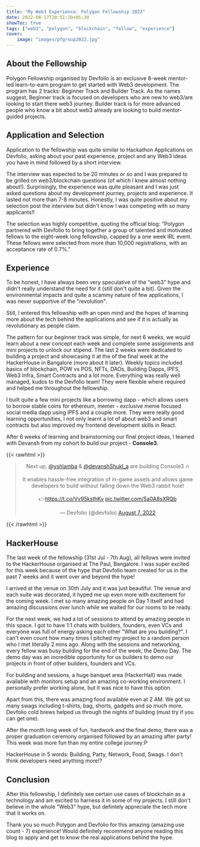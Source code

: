 ```yaml
---
title: "My Web3 Experience: Polygon Fellowship 2022"
date: 2022-08-17T20:51:20+05:30
showToc: true
tags: ["web3", "polygon", "blockchain", "fellow", "experience"]
cover:
    image: "images/pfgroup2022.jpg"
---
```


## About the Fellowship

Polygon Fellowship organised by Devfolio is an exclusive 8-week mentor-led learn-to-earn program to get started with Web3 development. The program has 2 tracks: Beginner Track and Builder Track. As the names suggest, Beginner track is focused on developers who are new to web3/are looking to start there web3 journey. Builder track is for more advanced people who know a bit about web3 already are looking to build mentor-guided projects.

## Application and Selection

Application to the fellowship was quite similar to Hackathon Applications on Devfolio, asking about your past experience, project and any Web3 ideas you have in mind followed by a short interview.

The interview was expected to be 20 minutes or so and I was prepared to be grilled on web3/blockchain questions (of which I knew almost nothing about!). Surprisingly, the experience was quite pleasant and I was just asked questions about my development journey, projects and experience. It lasted not more than 7-8 minutes. Honestly, I was quite positive about my selection post the interview but didn't know I was competing with so many applicants!!

The selection was highly competitive, quoting the official blog: "Polygon partnered with Devfolio to bring together a group of talented and motivated fellows to the eight-week long fellowship, capped by a one week IRL event. These fellows were selected from more than 10,000 registrations, with an acceptance rate of 0.7%."

## Experience

To be honest, I have always been very speculative of the "web3" hype and didn't really understand the need for it (still don't quite a bit). Given the environmental impacts and quite a scammy nature of few applications, I was never supportive of the "revolution".

Still, I entered this fellowship with an open mind and the hopes of learning more about the tech behind the applications and see if it is actually as revolutionary as people claim.

The pattern for our beginner track was simple, for next 6 weeks, we would learn about a new concept each week and complete some assignments and mini projects to unlock our stipend. The last 2 weeks were dedicated to building a project and showcasing it at the of the final week at the HackerHouse in Bangalore (more about it later). Weekly topics included basics of blockchain, POW vs POS, NFTs, DAOs, Building Dapps, IPFS, Web3 Infra, Smart Contracts and a lot more. Everything was really well managed, kudos to the Devfolio team! They were flexible where required and helped me throughout the fellowship.

I built quite a few mini projects like a borrowing dapp - which allows users to borrow stable coins for ethereum, memer - exclusive meme focused social media dapp using IPFS and a couple more. They were really good learning opportunities, I not only learnt a lot of about web3 and smart contracts but also improved my frontend development skills in React.

After 6 weeks of learning and brainstorming our final project ideas, I teamed with Devansh from my cohort to build our project - **Console3**.

{{< rawhtml >}}
<center>
<blockquote class="twitter-tweet" data-conversation="none" data-dnt="true" data-theme="dark"><p lang="en" dir="ltr">Next up, <a href="https://twitter.com/yshlamba?ref_src=twsrc%5Etfw">@yshlamba</a> &amp; <a href="https://twitter.com/devanshShukl_a?ref_src=twsrc%5Etfw">@devanshShukl_a</a> are building Console3 🔥<br><br>It enables hassle-free integration of in-game assets and allows game developers to build without falling down the Web3 rabbit hole!<br><br>👉<a href="https://t.co/Vv95ksthKv">https://t.co/Vv95ksthKv</a> <a href="https://t.co/5a0A8sXRQb">pic.twitter.com/5a0A8sXRQb</a></p>&mdash; Devfolio (@devfolio) <a href="https://twitter.com/devfolio/status/1556257214490628096?ref_src=twsrc%5Etfw">August 7, 2022</a></blockquote> <script async src="https://platform.twitter.com/widgets.js" charset="utf-8"></script>
</center>
{{< /rawhtml >}}

## HackerHouse
The last week of the fellowship (31st Jul - 7th Aug), all fellows were invited to the HackerHouse organised at The Paul, Bangalore. I was super excited for this week because of the hype that Devfolio team created for us in the past 7 weeks and it went over and beyond the hype!

I arrived at the venue on 30th July and it was just beautiful. The venue and each suite was decorated, it hyped me up even more with excitement for the coming week. I met so many amazing people on Day 1 itself and had amazing discussions over lunch while we waited for our rooms to be ready.

For the next week, we had a lot of sessions to attend by amazing people in this space. I got to have 1:1 chats with builders, founders, even VCs and everyone was full of energy asking each other "What are you building?". I can't even count how many times I pitched my project to a random person who I met literally 2 mins ago. Along with the sessions and networking, every fellow was busy building for the end of the week, the Demo Day. The demo day was an incredible opportunity for us builders to demo our projects in front of other builders, founders and VCs.

For building and sessions, a huge banquet area (HackerHall) was made available with monitors setup and an amazing co-working environment. I personally prefer working alone, but it was nice to have this option.

Apart from this, there was amazing food available even at 2 AM. We got so many swags including t-shirts, bag, shorts, gadgets and so much more. Devfolio cold brews helped us through the nights of building (must try if you can get one).

After the month long week of fun, hardwork and the final demo, there was a proper graduation ceremony organised followed by an amazing after party! This week was more fun than my entire college journey:P

HackerHouse in 5 words: Building, Party, Network, Food, Swags. I don't think developers need anything more!?

## Conclusion
After this fellowship, I definitely see certain use cases of blockchain as a technology and am excited to harness it in some of my projects. I still don't believe in the whole "Web3" hype, but defintely appreciate the tech more that it works on.

Thank you so much Polygon and Devfolio for this amazing (amazing use count - 7) experience! Would definitely recommend anyone reading this blog to apply and get to know the real applications behind the hype.
